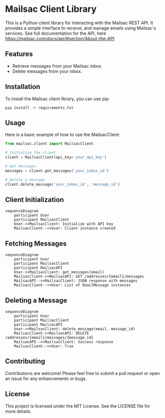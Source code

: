 # Mailsac Client Library

This is a Python client library for interacting with the Mailsac REST API. It provides a simple interface to receive, and manage emails using Mailsac's services. See full documentation for the API, here https://mailsac.com/docs/api/#section/About-the-API

## Features

- Retrieve messages from your Mailsac inbox.
- Delete messages from your inbox.

## Installation

To install the Mailsac client library, you can use pip:

```
pip install -r requirements.txt
```

## Usage

Here is a basic example of how to use the MailsacClient:

```python
from mailsac.client import MailsacClient

# Initialize the client
client = MailsacClient(api_key='your_api_key')

# Get messages
messages = client.get_messages('your_inbox_id')

# Delete a message
client.delete_message('your_inbox_id', 'message_id')
```

## Client Initialization

```mermaid
sequenceDiagram
    participant User
    participant MailsacClient
    User->>MailsacClient: Initialize with API key
    MailsacClient-->>User: Client instance created
```

## Fetching Messages

```mermaid
sequenceDiagram
    participant User
    participant MailsacClient
    participant MailsacAPI
    User->>MailsacClient: get_messages(email)
    MailsacClient->>MailsacAPI: GET /addresses/{email}/messages
    MailsacAPI-->>MailsacClient: JSON response with messages
    MailsacClient-->>User: List of EmailMessage instances
```

## Deleting a Message

```mermaid
sequenceDiagram
    participant User
    participant MailsacClient
    participant MailsacAPI
    User->>MailsacClient: delete_message(email, message_id)
    MailsacClient->>MailsacAPI: DELETE /addresses/{email}/messages/{message_id}
    MailsacAPI-->>MailsacClient: Success response
    MailsacClient-->>User: True
```

## Contributing

Contributions are welcome! Please feel free to submit a pull request or open an issue for any enhancements or bugs.

## License

This project is licensed under the MIT License. See the LICENSE file for more details.